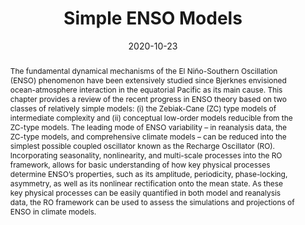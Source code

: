 ---
title: "Simple ENSO Models"
date: 2020-10-23
publishDate: 2019-09-18T01:50:18.496584Z
authors: ["Fei-Fei Jin", "Han-Ching Chen", "**Sen Zhao**", "Michiya Hayashi", "Christina Karamperidou", "Malte F. Stuecker", "Ruihuang Xie", "Licheng Geng"]
publication_types: ["6"]
abstract: "The fundamental dynamical mechanisms of the El Niño-Southern Oscillation (ENSO) phenomenon have been extensively studied since Bjerknes envisioned ocean-atmosphere interaction in the equatorial Pacific as its main cause. This chapter provides a review of the recent progress in ENSO theory based on two classes of relatively simple models: (i) the Zebiak-Cane (ZC) type models of intermediate complexity and (ii) conceptual low-order models reducible from the ZC-type models. The leading mode of ENSO variability – in reanalysis data, the ZC-type models, and comprehensive climate models – can be reduced into the simplest possible coupled oscillator known as the Recharge Oscillator (RO). Incorporating seasonality, nonlinearity, and multi-scale processes into the RO framework, allows for basic understanding of how key physical processes determine ENSO’s properties, such as its amplitude, periodicity, phase-locking, asymmetry, as well as its nonlinear rectification onto the mean state. As these key physical processes can be easily quantified in both model and reanalysis data, the RO framework can be used to assess the simulations and projections of ENSO in climate models."
featured: false
publication: "**_Geophysical Monograph Series: El Niño Southern Oscillation in a Changing Climate_**. eds: A. Santoso, W. Cai, and M. J. McPhaden, 119-151"
doi: "10.1002/9781119548164.ch6"
tags: ["ENSO", "Bjerknes‐Wyrtki‐Jin index"]
url_pdf: "files/pubs/9781119548164.ch6.pdf"
---